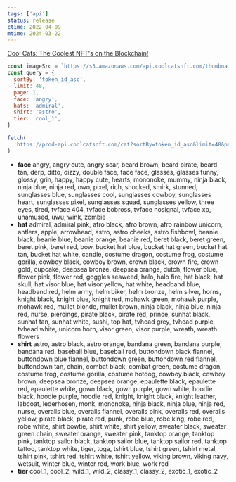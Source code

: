 ```yaml
---
tags: ['api']
status: release
ctime: 2022-04-09
mtime: 2024-03-22
---
```


[Cool Cats: The Coolest NFT's on the Blockchain!](https://www.coolcatsnft.com/gallery)

```js
const imageSrc = `https://s3.amazonaws.com/api.coolcatsnft.com/thumbnails/${ID}_thumbnail.png`
const query = {
  sortBy: 'token_id_asc',
  limit: 48,
  page: 1,
  face: 'angry',
  hats: 'admiral',
  shirt: 'astro',
  tier: 'cool_1',
}

fetch(
  'https://prod-api.coolcatsnft.com/cat?sortBy=token_id_asc&limit=48&page=1&tier=${tier}'
)
```

- **face** angry, angry cute, angry scar, beard brown, beard pirate, beard tan, derp, ditto, dizzy, double face, face face, glasses, glasses funny, glossy, grin, happy, happy cute, hearts, mononoke, mummy, ninja black, ninja blue, ninja red, owo, pixel, rich, shocked, smirk, stunned, sunglasses blue, sunglasses cool, sunglasses cowboy, sunglasses heart, sunglasses pixel, sunglasses squad, sunglasses yellow, three eyes, tired, tvface 404, tvface bobross, tvface nosignal, tvface xp, unamused, uwu, wink, zombie
- **hat** admiral, admiral pink, afro black, afro brown, afro rainbow unicorn, antlers, apple, arrowhead, astro, astro cheeks, astro fishbowl, beanie black, beanie blue, beanie orange, beanie red, beret black, beret green, beret pink, beret red, bow, bucket hat blue, bucket hat green, bucket hat tan, bucket hat white, candle, costume dragon, costume frog, costume gorilla, cowboy black, cowboy brown, crown black, crown fire, crown gold, cupcake, deepsea bronze, deepsea orange, dutch, flower blue, flower pink, flower red, goggles seaweed, halo, halo fire, hat black, hat skull, hat visor blue, hat visor yellow, hat white, headband blue, headband red, helm army, helm biker, helm bronze, helm silver, horns, knight black, knight blue, knight red, mohawk green, mohawk purple, mohawk red, mullet blonde, mullet brown, ninja black, ninja blue, ninja red, nurse, piercings, pirate black, pirate red, prince, sunhat black, sunhat tan, sunhat white, sushi, top hat, tvhead grey, tvhead purple, tvhead white, unicorn horn, visor green, visor purple, wreath, wreath flowers
- **shirt** astro, astro black, astro orange, bandana green, bandana purple, bandana red, baseball blue, baseball red, buttondown black flannel, buttondown blue flannel, buttondown green, buttondown red flannel, buttondown tan, chain, combat black, combat green, costume dragon, costume frog, costume gorilla, costume hotdog, cowboy black, cowboy brown, deepsea bronze, deepsea orange, epaulette black, epaulette red, epaulette white, gown black, gown purple, gown white, hoodie black, hoodie purple, hoodie red, knight, knight black, knight leather, labcoat, lederhosen, monk, mononoke, ninja black, ninja blue, ninja red, nurse, overalls blue, overalls flannel, overalls pink, overalls red, overalls yellow, pirate black, pirate red, punk, robe blue, robe king, robe red, robe white, shirt bowtie, shirt white, shirt yellow, sweater black, sweater green chain, sweater orange, sweater pink, tanktop orange, tanktop pink, tanktop sailor black, tanktop sailor blue, tanktop sailor red, tanktop tattoo, tanktop white, tiger, toga, tshirt blue, tshirt green, tshirt metal, tshirt pink, tshirt red, tshirt white, tshirt yellow, viking brown, viking navy, wetsuit, winter blue, winter red, work blue, work red
- **tier** cool_1, cool_2, wild_1, wild_2, classy_1, classy_2, exotic_1, exotic_2
